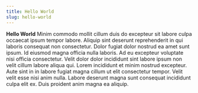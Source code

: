 ```yaml
---
title: Hello World
slug: hello-world
---
```


**Hello World**
Minim commodo mollit cillum duis do excepteur sit labore culpa occaecat ipsum tempor labore. Aliquip sint deserunt reprehenderit in qui laboris consequat non consectetur. Dolor fugiat dolor nostrud ea amet sunt ipsum. Id eiusmod magna officia nulla laboris. Ad eu excepteur voluptate nisi officia consectetur. Velit dolor dolor incididunt sint labore ipsum non velit cillum labore aliqua qui. Lorem incididunt et minim nostrud excepteur.
Aute sint in in labore fugiat magna cillum ut elit consectetur tempor. Velit velit esse nisi anim nulla. Labore deserunt magna sunt consequat incididunt culpa elit ex. Duis proident anim magna ea aliquip.
